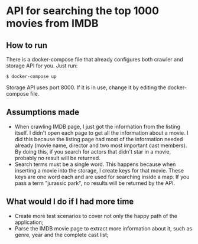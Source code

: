 # API for searching the top 1000 movies from IMDB

## How to run
There is a docker-compose file that already configures both crawler and storage API for you. Just run:

```shell
$ docker-compose up
```

Storage API uses port 8000. If it is in use, change it by editing the docker-compose file.

## Assumptions made

* When crawling IMDB page, I just got the information from the listing itself. I didn't open each page to get all the information about a movie. I did this because the listing page had most of the information needed already (movie name, director and two most important cast members). By doing this, if you search for actors that didn't star in a movie, probably no result will be returned.
* Search terms must be a single word. This happens because when inserting a movie into the storage, I create keys for that movie. These keys are one word each and are used for searching inside a map. If you pass a term "jurassic park", no results will be returned by the API.

## What would I do if I had more time

* Create more test scenarios to cover not only the happy path of the application;
* Parse the IMDB movie page to extract more information about it, such as genre, year and the complete cast list;